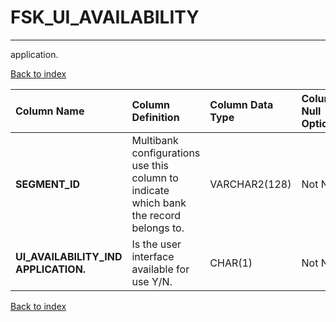 # FSK_UI_AVAILABILITY

---

application.

[Back to index](./index.md)

| Column Name                          | Column Definition                                                                      | Column Data Type   | Column Null Option   | PK   | FK   |
|:-------------------------------------|:---------------------------------------------------------------------------------------|:-------------------|:---------------------|:-----|:-----|
| **SEGMENT_ID**                       | Multibank configurations use this column to indicate which bank the record belongs to. | VARCHAR2(128)      | Not Null             | Yes  | No   |
| **UI_AVAILABILITY_IND APPLICATION.** | Is the user interface available for use Y/N.                                           | CHAR(1)            | Not Null             | No   | No   |

[Back to index](./index.md)